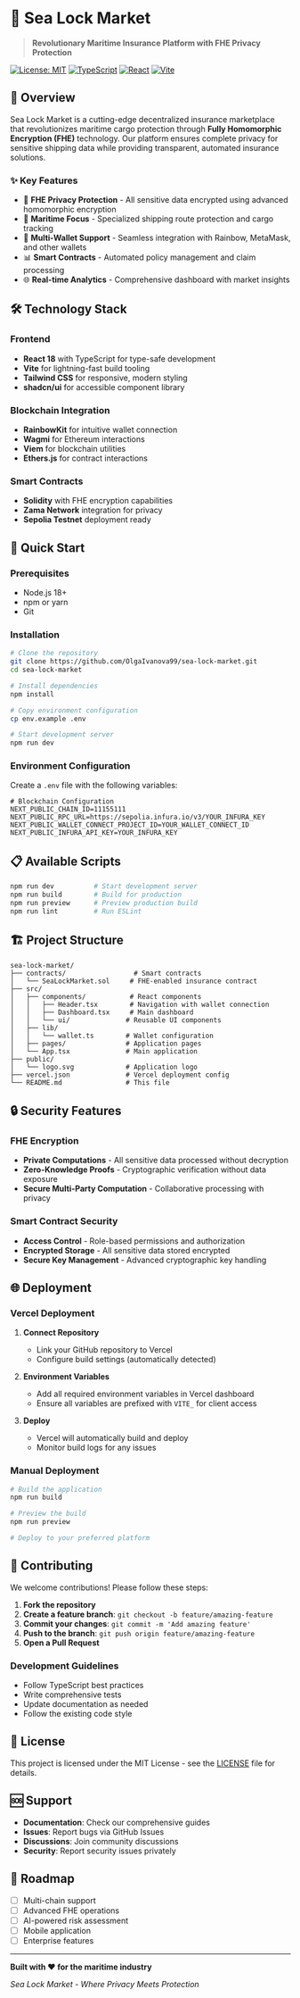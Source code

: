 # 🌊 Sea Lock Market

> **Revolutionary Maritime Insurance Platform with FHE Privacy Protection**

[![License: MIT](https://img.shields.io/badge/License-MIT-yellow.svg)](https://opensource.org/licenses/MIT)
[![TypeScript](https://img.shields.io/badge/TypeScript-007ACC?logo=typescript&logoColor=white)](https://www.typescriptlang.org/)
[![React](https://img.shields.io/badge/React-20232A?logo=react&logoColor=61DAFB)](https://reactjs.org/)
[![Vite](https://img.shields.io/badge/Vite-646CFF?logo=vite&logoColor=white)](https://vitejs.dev/)

## 🚢 Overview

Sea Lock Market is a cutting-edge decentralized insurance marketplace that revolutionizes maritime cargo protection through **Fully Homomorphic Encryption (FHE)** technology. Our platform ensures complete privacy for sensitive shipping data while providing transparent, automated insurance solutions.

### ✨ Key Features

- 🔐 **FHE Privacy Protection** - All sensitive data encrypted using advanced homomorphic encryption
- 🚢 **Maritime Focus** - Specialized shipping route protection and cargo tracking
- 💼 **Multi-Wallet Support** - Seamless integration with Rainbow, MetaMask, and other wallets
- 📊 **Smart Contracts** - Automated policy management and claim processing
- 🌐 **Real-time Analytics** - Comprehensive dashboard with market insights

## 🛠️ Technology Stack

### Frontend
- **React 18** with TypeScript for type-safe development
- **Vite** for lightning-fast build tooling
- **Tailwind CSS** for responsive, modern styling
- **shadcn/ui** for accessible component library

### Blockchain Integration
- **RainbowKit** for intuitive wallet connection
- **Wagmi** for Ethereum interactions
- **Viem** for blockchain utilities
- **Ethers.js** for contract interactions

### Smart Contracts
- **Solidity** with FHE encryption capabilities
- **Zama Network** integration for privacy
- **Sepolia Testnet** deployment ready

## 🚀 Quick Start

### Prerequisites
- Node.js 18+ 
- npm or yarn
- Git

### Installation

```bash
# Clone the repository
git clone https://github.com/OlgaIvanova99/sea-lock-market.git
cd sea-lock-market

# Install dependencies
npm install

# Copy environment configuration
cp env.example .env

# Start development server
npm run dev
```

### Environment Configuration

Create a `.env` file with the following variables:

```env
# Blockchain Configuration
NEXT_PUBLIC_CHAIN_ID=11155111
NEXT_PUBLIC_RPC_URL=https://sepolia.infura.io/v3/YOUR_INFURA_KEY
NEXT_PUBLIC_WALLET_CONNECT_PROJECT_ID=YOUR_WALLET_CONNECT_ID
NEXT_PUBLIC_INFURA_API_KEY=YOUR_INFURA_KEY
```

## 📋 Available Scripts

```bash
npm run dev          # Start development server
npm run build        # Build for production
npm run preview      # Preview production build
npm run lint         # Run ESLint
```

## 🏗️ Project Structure

```
sea-lock-market/
├── contracts/                 # Smart contracts
│   └── SeaLockMarket.sol     # FHE-enabled insurance contract
├── src/
│   ├── components/           # React components
│   │   ├── Header.tsx        # Navigation with wallet connection
│   │   ├── Dashboard.tsx     # Main dashboard
│   │   └── ui/              # Reusable UI components
│   ├── lib/
│   │   └── wallet.ts        # Wallet configuration
│   ├── pages/               # Application pages
│   └── App.tsx              # Main application
├── public/
│   └── logo.svg             # Application logo
├── vercel.json              # Vercel deployment config
└── README.md                # This file
```

## 🔒 Security Features

### FHE Encryption
- **Private Computations** - All sensitive data processed without decryption
- **Zero-Knowledge Proofs** - Cryptographic verification without data exposure
- **Secure Multi-Party Computation** - Collaborative processing with privacy

### Smart Contract Security
- **Access Control** - Role-based permissions and authorization
- **Encrypted Storage** - All sensitive data stored encrypted
- **Secure Key Management** - Advanced cryptographic key handling

## 🌐 Deployment

### Vercel Deployment

1. **Connect Repository**
   - Link your GitHub repository to Vercel
   - Configure build settings (automatically detected)

2. **Environment Variables**
   - Add all required environment variables in Vercel dashboard
   - Ensure all variables are prefixed with `VITE_` for client access

3. **Deploy**
   - Vercel will automatically build and deploy
   - Monitor build logs for any issues

### Manual Deployment

```bash
# Build the application
npm run build

# Preview the build
npm run preview

# Deploy to your preferred platform
```

## 🤝 Contributing

We welcome contributions! Please follow these steps:

1. **Fork the repository**
2. **Create a feature branch**: `git checkout -b feature/amazing-feature`
3. **Commit your changes**: `git commit -m 'Add amazing feature'`
4. **Push to the branch**: `git push origin feature/amazing-feature`
5. **Open a Pull Request**

### Development Guidelines

- Follow TypeScript best practices
- Write comprehensive tests
- Update documentation as needed
- Follow the existing code style

## 📄 License

This project is licensed under the MIT License - see the [LICENSE](LICENSE) file for details.

## 🆘 Support

- **Documentation**: Check our comprehensive guides
- **Issues**: Report bugs via GitHub Issues
- **Discussions**: Join community discussions
- **Security**: Report security issues privately

## 🔮 Roadmap

- [ ] Multi-chain support
- [ ] Advanced FHE operations
- [ ] AI-powered risk assessment
- [ ] Mobile application
- [ ] Enterprise features

---

**Built with ❤️ for the maritime industry**

*Sea Lock Market - Where Privacy Meets Protection*